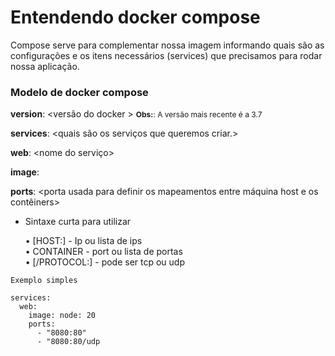 # Entendendo docker compose

Compose serve para complementar nossa imagem informando quais são as configurações e  os itens necessários (services)  que precisamos para rodar nossa aplicação.


### Modelo de docker compose

**version**: <versão do docker > <small style="font-size: 12px; ">**Obs:**: A versão mais recente é a 3.7</small>

**services**: <quais são os serviços que queremos criar.>
  
**web**: <nome do serviço>
    
**image**: <qual imagem queremos usar>

**ports**: <porta usada para definir os mapeamentos entre máquina host e os contêiners>

  - Sintaxe curta para utilizar
      
      • [HOST:] - Ip ou lista de ips
      <br>
      • CONTAINER - port ou lista de portas
      <br>
      • [/PROTOCOL:] - pode ser tcp ou udp

```
Exemplo simples

services:
  web:
    image: node: 20
    ports: 
      - "8080:80"
      - "8080:80/udp
```